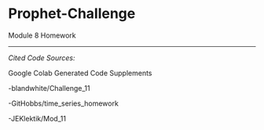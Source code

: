 # Prophet-Challenge
Module 8 Homework

---------------------

*Cited Code Sources:*

Google Colab Generated Code Supplements

-blandwhite/Challenge_11

-GitHobbs/time_series_homework

-JEKlektik/Mod_11
